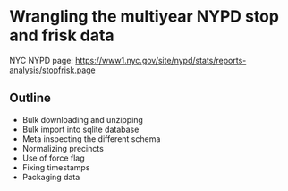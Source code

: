 # Wrangling the multiyear NYPD stop and frisk data


NYC NYPD page:
https://www1.nyc.gov/site/nypd/stats/reports-analysis/stopfrisk.page


## Outline

- Bulk downloading and unzipping
- Bulk import into sqlite database
- Meta inspecting the different schema
- Normalizing precincts
- Use of force flag
- Fixing timestamps
- Packaging data


